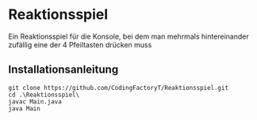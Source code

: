 # Reaktionsspiel
Ein Reaktionsspiel für die Konsole, bei dem man mehrmals hintereinander zufällig eine der 4 Pfeiltasten drücken muss

## Installationsanleitung
```
git clone https://github.com/CodingFactoryT/Reaktionsspiel.git
cd .\Reaktionsspiel\
javac Main.java
java Main
```
